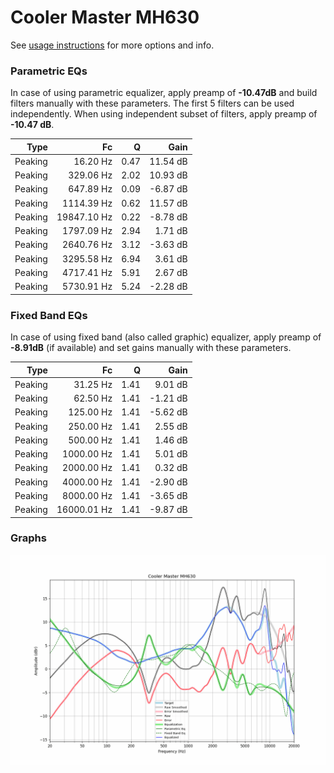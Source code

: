 # Cooler Master MH630
See [usage instructions](https://github.com/jaakkopasanen/AutoEq#usage) for more options and info.

### Parametric EQs
In case of using parametric equalizer, apply preamp of **-10.47dB** and build filters manually
with these parameters. The first 5 filters can be used independently.
When using independent subset of filters, apply preamp of **-10.47 dB**.

| Type    | Fc          |    Q | Gain     |
|--------:|------------:|-----:|---------:|
| Peaking | 16.20 Hz    | 0.47 | 11.54 dB |
| Peaking | 329.06 Hz   | 2.02 | 10.93 dB |
| Peaking | 647.89 Hz   | 0.09 | -6.87 dB |
| Peaking | 1114.39 Hz  | 0.62 | 11.57 dB |
| Peaking | 19847.10 Hz | 0.22 | -8.78 dB |
| Peaking | 1797.09 Hz  | 2.94 | 1.71 dB  |
| Peaking | 2640.76 Hz  | 3.12 | -3.63 dB |
| Peaking | 3295.58 Hz  | 6.94 | 3.61 dB  |
| Peaking | 4717.41 Hz  | 5.91 | 2.67 dB  |
| Peaking | 5730.91 Hz  | 5.24 | -2.28 dB |

### Fixed Band EQs
In case of using fixed band (also called graphic) equalizer, apply preamp of **-8.91dB**
(if available) and set gains manually with these parameters.

| Type    | Fc          |    Q | Gain     |
|--------:|------------:|-----:|---------:|
| Peaking | 31.25 Hz    | 1.41 | 9.01 dB  |
| Peaking | 62.50 Hz    | 1.41 | -1.21 dB |
| Peaking | 125.00 Hz   | 1.41 | -5.62 dB |
| Peaking | 250.00 Hz   | 1.41 | 2.55 dB  |
| Peaking | 500.00 Hz   | 1.41 | 1.46 dB  |
| Peaking | 1000.00 Hz  | 1.41 | 5.01 dB  |
| Peaking | 2000.00 Hz  | 1.41 | 0.32 dB  |
| Peaking | 4000.00 Hz  | 1.41 | -2.90 dB |
| Peaking | 8000.00 Hz  | 1.41 | -3.65 dB |
| Peaking | 16000.01 Hz | 1.41 | -9.87 dB |

### Graphs
![](./Cooler%20Master%20MH630.png)